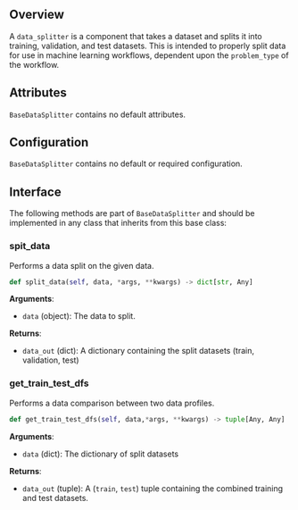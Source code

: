 ## Overview

A `data_splitter` is a component that takes a dataset and splits it into training, validation, and test datasets. This is intended to properly split data for use in machine learning workflows, dependent upon the `problem_type` of the workflow. 


## Attributes

`BaseDataSplitter` contains no default attributes. 

## Configuration

`BaseDataSplitter` contains no default or required configuration. 


## Interface

The following methods are part of `BaseDataSplitter` and should be implemented in any class that inherits from this base class: 

### spit_data

Performs a data split on the given data. 

```python
def split_data(self, data, *args, **kwargs) -> dict[str, Any]
```

**Arguments**: 

- `data` (object): The data to split.  

**Returns**:

- `data_out` (dict): A dictionary containing the split datasets (train, validation, test)

### get_train_test_dfs

Performs a data comparison between two data profiles.

```python
def get_train_test_dfs(self, data,*args, **kwargs) -> tuple[Any, Any]
```

**Arguments**: 

- `data` (dict): The dictionary of split datasets 

**Returns**:

- `data_out` (tuple): A (`train`, `test`) tuple containing the combined training and test datasets. 